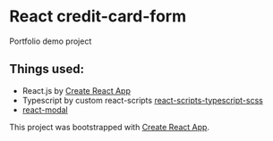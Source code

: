 # React credit-card-form

Portfolio demo project

## Things used:

- React.js by [Create React App](https://github.com/facebookincubator/create-react-app)
- Typescript by custom react-scripts [react-scripts-typescript-scss](https://github.com/ewgenius/react-scripts-typescript-scss)
- [react-modal](https://github.com/reactjs/react-modal)

This project was bootstrapped with [Create React App](https://github.com/facebookincubator/create-react-app).